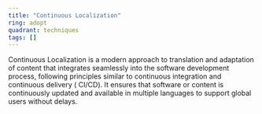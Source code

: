 ```yaml
---
title: "Continuous Localization"
ring: adopt
quadrant: techniques
tags: []
---
```


Continuous Localization is a modern approach to translation and adaptation of content that integrates seamlessly into
the software development process, following principles similar to continuous integration and continuous delivery (
CI/CD). It ensures that software or content is continuously updated and available in multiple languages to support
global users without delays. 
